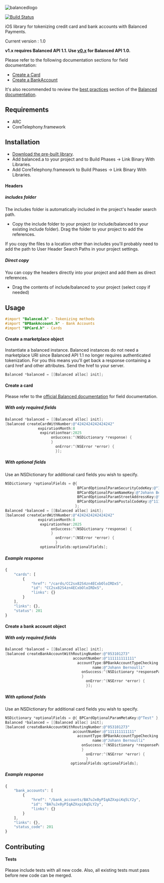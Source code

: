 ![balancedlogo](https://www.balancedpayments.com/images/homepage_logo-01.png)

[![Build Status](https://travis-ci.org/balanced/balanced-ios.png)](https://travis-ci.org/balanced/balanced-ios)

iOS library for tokenizing credit card and bank accounts with Balanced Payments.

Current version : 1.0

**v1.x requires Balanced API 1.1. Use [v0.x](https://github.com/balanced/balanced-ios/tree/rev0) for Balanced API 1.0.**

Please refer to the following documentation sections for field documentation:
* [Create a Card](https://docs.balancedpayments.com/1.1/api/cards/#create-a-card-direct)
* [Create a BankAccount](https://docs.balancedpayments.com/1.1/api/bank-accounts/#create-a-bank-account-direct)

It's also recommended to review the [best practices](https://docs.balancedpayments.com/1.1/overview/best-practices/) section of the [Balanced documentation](https://docs.balancedpayments.com).

## Requirements

- ARC
- CoreTelephony.framework

## Installation

- [Download the pre-built library](https://github.com/balanced/balanced-ios/releases/1.0).
- Add balanced.a to your project and to Build Phases -> Link Binary With Libraries.
- Add CoreTelephony.framework to Build Phases -> Link Binary With Libraries.

#### Headers

##### includes folder
The includes folder is automatically included in the project's header search path.

- Copy the include folder to your project (or include/balanced to your existing include folder). Drag the folder to your project to add the references.

If you copy the files to a location other than includes you'll probably need to add the path to User Header Search Paths in your project settings.

##### Direct copy
You can copy the headers directly into your project and add them as direct references.
- Drag the contents of include/balanced to your project (select copy if needed)

## Usage

```objectivec
#import "Balanced.h" - Tokenizing methods
#import "BPBankAccount.h" - Bank Accounts
#import "BPCard.h" - Cards
```

#### Create a marketplace object

Instantiate a balanced instance. Balanced instances do not need a marketplace URI since Balanced API 1.1 no longer requires authenticated tokenization. For you this means you'll get back a response containing a card href and other attributes. Send the href to your server. 

```objectivec
Balanced *balanced = [[Balanced alloc] init];
```

#### Create a card

Please refer to the [official Balanced documentation](https://docs.balancedpayments.com/1.1/api/cards/#create-a-card-direct) for field documentation.

##### With only required fields

```objectivec
Balanced *balanced = [[Balanced alloc] init];
[balanced createCardWithNumber:@"4242424242424242"
               expirationMonth:8
                expirationYear:2025
                     onSuccess:^(NSDictionary *response) {
                     }
                       onError:^(NSError *error) {
                       }];
```

##### With optional fields

Use an NSDictionary for additional card fields you wish to specify.

```objectivec
NSDictionary *optionalFields = @{
                                 BPCardOptionalParamSecurityCodeKey:@"123",
                                 BPCardOptionalParamNameKey:@"Johann Bernoulli",
                                 BPCardOptionalParamStreetAddressKey:@"123 Main Street",
                                 BPCardOptionalParamPostalCodeKey:@"11111"
                                };
Balanced *balanced = [[Balanced alloc] init];
[balanced createCardWithNumber:@"4242424242424242"
               expirationMonth:8
                expirationYear:2025
                     onSuccess:^(NSDictionary *response) {
                     }
                       onError:^(NSError *error) {
                       }
                optionalFields:optionalFields];
```

##### Example response

```javascript
{
    "cards": [
        {
            "href": "/cards/CC2sx82S4zn4ECxbOloIRDxS",
            "id": "CC2sx82S4zn4ECxbOloIRDxS",
            "links": {}
        }
    ],
    "links": {},
    "status": 201
}
```


#### Create a bank account object

##### With only required fields

```objectivec
Balanced *balanced = [[Balanced alloc] init];
[balanced createBankAccountWithRoutingNumber:@"053101273"
                               accountNumber:@"111111111111"
                                 accountType:BPBankAccountTypeChecking
                                        name:@"Johann Bernoulli"
                                   onSuccess:^(NSDictionary *responseParams) {
                                   }
                                     onError:^(NSError *error) {
                                     }];
```

##### With optional fields

Use an NSDictionary for additional card fields you wish to specify.

```objectivec
NSDictionary *optionalFields = @{ BPCardOptionalParamMetaKey:@"Test" };
Balanced *balanced = [[Balanced alloc] init];
[balanced createBankAccountWithRoutingNumber:@"053101273"
                               accountNumber:@"111111111111"
                                 accountType:BPBankAccountTypeChecking
                                        name:@"Johann Bernoulli"
                                   onSuccess:^(NSDictionary *responseParams) {
                                   }
                                     onError:^(NSError *error) {
                                     }
                              optionalFields:optionalFields];
```

##### Example response

```javascript
{
    "bank_accounts": [
        {
            "href": "/bank_accounts/BA7uJx0yPIqAZXxpiKq5LY2y",
            "id": "BA7uJx0yPIqAZXxpiKq5LY2y",
            "links": {}
        }
    ],
    "links": {},
    "status_code": 201
}
```

## Contributing


#### Tests

Please include tests with all new code. Also, all existing tests must pass before new code can be merged.
